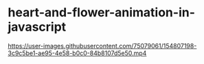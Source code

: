 # heart-and-flower-animation-in-javascript

https://user-images.githubusercontent.com/75079061/154807198-3c9c5be1-ae95-4e58-b0c0-84b8107d5e50.mp4

